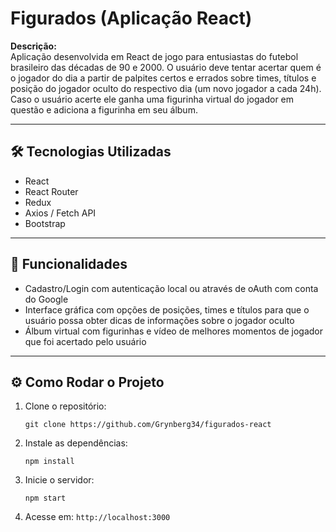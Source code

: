 
# Figurados (Aplicação React)

**Descrição:**  
Aplicação desenvolvida em React de jogo para entusiastas do futebol brasileiro das décadas de 90 e 2000. O usuário deve tentar acertar quem é o jogador do dia a partir de palpites certos e errados sobre times, títulos e posição do jogador oculto do respectivo dia (um novo jogador a cada 24h). Caso o usuário acerte ele ganha uma figurinha virtual do jogador em questão e adiciona a figurinha em seu álbum. 

---

## 🛠 Tecnologias Utilizadas

- React
- React Router
- Redux
- Axios / Fetch API
- Bootstrap
 
---

## 🚀 Funcionalidades

- Cadastro/Login com autenticação local ou através de oAuth com conta do Google
- Interface gráfica com opções de posições, times e títulos para que o usuário possa obter dicas de informações sobre o jogador oculto
- Álbum virtual com figurinhas e vídeo de melhores momentos de jogador que foi acertado pelo usuário

---

## ⚙️ Como Rodar o Projeto

1. Clone o repositório:  
   ```
   git clone https://github.com/Grynberg34/figurados-react
   ```
2. Instale as dependências:  
   ```
   npm install
   ```
3. Inicie o servidor:  
   ```
   npm start
   ```
4. Acesse em: `http://localhost:3000`